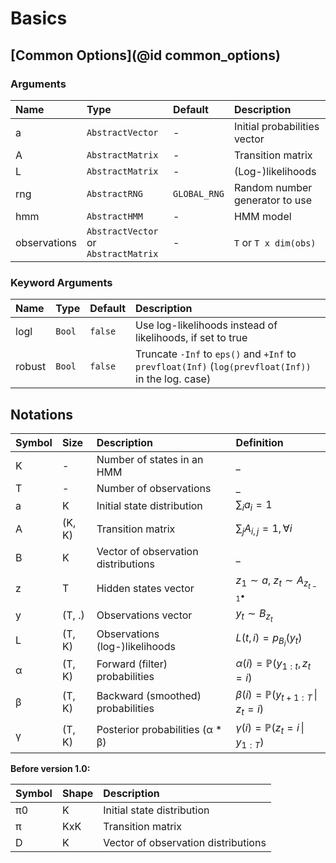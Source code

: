 # Basics

## [Common Options](@id common_options)

### Arguments

Name         |                 Type                 |   Default    |                     Description
:----------- | :----------------------------------- | :----------- | :--------------------------------------------------
a            | `AbstractVector`                     | -            | Initial probabilities vector
A            | `AbstractMatrix`                     | -            | Transition matrix
L            | `AbstractMatrix`                     | -            | (Log-)likelihoods
rng          | `AbstractRNG`                        | `GLOBAL_RNG` | Random number generator to use
hmm          | `AbstractHMM`                        | -            | HMM model
observations | `AbstractVector` or `AbstractMatrix` | -            | `T` or `T x dim(obs)`

### Keyword Arguments

Name   |  Type  | Default |                                             Description
:----- | :----- | :------ | :--------------------------------------------------------------------------------------------------
logl   | `Bool` | `false` | Use log-likelihoods instead of likelihoods, if set to true
robust | `Bool` | `false` | Truncate `-Inf` to `eps()` and `+Inf` to `prevfloat(Inf)` (`log(prevfloat(Inf))` in the log. case)


## Notations

Symbol |  Size  |             Description              |          Definition           
:----- | :----- | :----------------------------------- | :----------------------------
K      | -      | Number of states in an HMM           | _                            
T      | -      | Number of observations               | _                            
a      | K      | Initial state distribution           | $\sum_i a_i = 1$                            
A      | (K, K) | Transition matrix                    | $\sum_j A_{i,j} = 1, \forall i$                            
B      | K      | Vector of observation distributions  | _
z      | T      | Hidden states vector                 | $z_1 \sim a$, $z_t \sim A_{z_{t-1}\bullet}$
y      | (T, .) | Observations vector                  | $y_t \sim B_{z_t}$       
L      | (T, K) | Observations (log-)likelihoods       | $L(t,i) = p_{B_i}(y_t)$    
α      | (T, K) | Forward (filter) probabilities       | $\alpha(i) = \mathbb{P}(y_{1:t}, z_t = i)$
β      | (T, K) | Backward (smoothed) probabilities    | $\beta(i) = \mathbb{P}(y_{t+1:T} \,\|\, z_t = i)$
γ      | (T, K) | Posterior probabilities (α * β)      | $\gamma(i) = \mathbb{P}(z_t = i \,\|\, y_{1:T})$

**Before version 1.0:**

Symbol | Shape |             Description
:----- | :---- | :----------------------------------
π0     | K     | Initial state distribution
π      | KxK   | Transition matrix
D      | K     | Vector of observation distributions